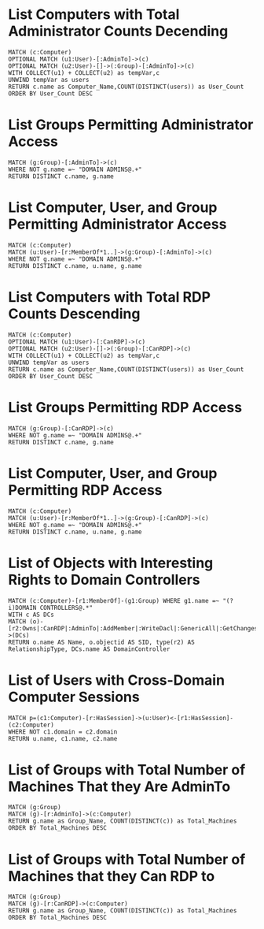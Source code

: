 # List Computers with Total Administrator Counts Decending
```
MATCH (c:Computer)
OPTIONAL MATCH (u1:User)-[:AdminTo]->(c)
OPTIONAL MATCH (u2:User)-[]->(:Group)-[:AdminTo]->(c)
WITH COLLECT(u1) + COLLECT(u2) as tempVar,c
UNWIND tempVar as users
RETURN c.name as Computer_Name,COUNT(DISTINCT(users)) as User_Count
ORDER BY User_Count DESC
```
# List Groups Permitting Administrator Access
```
MATCH (g:Group)-[:AdminTo]->(c)
WHERE NOT g.name =~ "DOMAIN ADMINS@.+"
RETURN DISTINCT c.name, g.name
```
# List Computer, User, and Group Permitting Administrator Access
```
MATCH (c:Computer)
MATCH (u:User)-[r:MemberOf*1..]->(g:Group)-[:AdminTo]->(c)
WHERE NOT g.name =~ "DOMAIN ADMINS@.+"
RETURN DISTINCT c.name, u.name, g.name
```
# List Computers with Total RDP Counts Descending
```
MATCH (c:Computer)
OPTIONAL MATCH (u1:User)-[:CanRDP]->(c)
OPTIONAL MATCH (u2:User)-[]->(:Group)-[:CanRDP]->(c)
WITH COLLECT(u1) + COLLECT(u2) as tempVar,c
UNWIND tempVar as users
RETURN c.name as Computer_Name,COUNT(DISTINCT(users)) as User_Count
ORDER BY User_Count DESC
```
# List Groups Permitting RDP Access
```
MATCH (g:Group)-[:CanRDP]->(c)
WHERE NOT g.name =~ "DOMAIN ADMINS@.+"
RETURN DISTINCT c.name, g.name
```
# List Computer, User, and Group Permitting RDP Access
```
MATCH (c:Computer)
MATCH (u:User)-[r:MemberOf*1..]->(g:Group)-[:CanRDP]->(c)
WHERE NOT g.name =~ "DOMAIN ADMINS@.+"
RETURN DISTINCT c.name, u.name, g.name
```
# List of Objects with Interesting Rights to Domain Controllers
```
MATCH (c:Computer)-[r1:MemberOf]-(g1:Group) WHERE g1.name =~ "(?i)DOMAIN CONTROLLERS@.*"
WITH c AS DCs
MATCH (o)-[r2:Owns|:CanRDP|:AdminTo|:AddMember|:WriteDacl|:GenericAll|:GetChanges|:HasSession|:WriteOwner|:ExecuteDCOM|:AllowedToAct|:GenericWrite|:GetChangesAll|:AllExtendedRights|:AllExtendedRights|:AllowedToDelegate|:ForceChangePassword]->(DCs)
RETURN o.name AS Name, o.objectid AS SID, type(r2) AS RelationshipType, DCs.name AS DomainController
```
# List of Users with Cross-Domain Computer Sessions
```
MATCH p=(c1:Computer)-[r:HasSession]->(u:User)<-[r1:HasSession]-(c2:Computer)
WHERE NOT c1.domain = c2.domain 
RETURN u.name, c1.name, c2.name
```
# List of Groups with Total Number of Machines That they Are AdminTo
```
MATCH (g:Group)
MATCH (g)-[r:AdminTo]->(c:Computer)
RETURN g.name as Group_Name, COUNT(DISTINCT(c)) as Total_Machines
ORDER BY Total_Machines DESC
```
# List of Groups with Total Number of Machines that they Can RDP to
```
MATCH (g:Group)
MATCH (g)-[r:CanRDP]->(c:Computer)
RETURN g.name as Group_Name, COUNT(DISTINCT(c)) as Total_Machines
ORDER BY Total_Machines DESC
```

